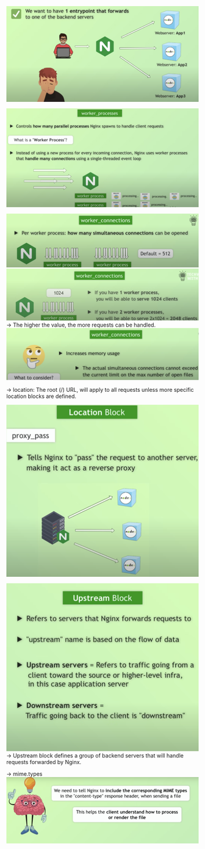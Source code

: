 ![alt text](./images/image-0.png)


![alt text](./images/image-1.png)


![alt text](./images/image-2.png)
![alt text](./images/image-3.png)
-> The higher the value, the more requests can be handled.
![alt text](./images/image-4.png)


-> location: The root (/) URL, will apply to all requests unless more specific location blocks are defined.


![alt text](./images/image-5.png)


![alt text](./images/image-6.png)
-> Upstream block defines a group of backend servers that will handle requests forwarded by Nginx.


-> mime.types
![alt text](./images/image-7.png)


